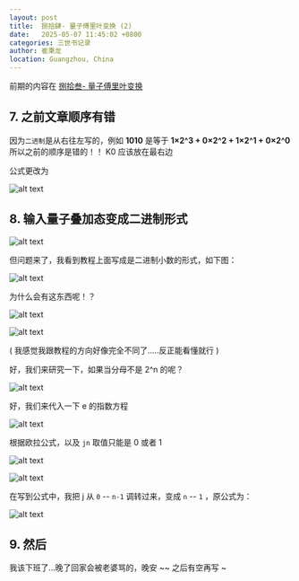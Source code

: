 ```yaml
---
layout: post
title:  捌拾肆- 量子傅里叶变换 (2)
date:   2025-05-07 11:45:02 +0800
categories: 三世书记录
author: 崔秉龙
location: Guangzhou, China
---
```



前期的内容在 [捌拾叁- 量子傅里叶变换](https://berrybc.github.io/%E4%B8%89%E4%B8%96%E4%B9%A6%E8%AE%B0%E5%BD%95/83-Quantum_fourier/)

## 7. 之前文章顺序有错

因为`二进制`是从右往左写的，例如 **1010** 是等于 **1×2^3 + 0×2^2 + 1×2^1 + 0×2^0** 所以之前的顺序是错的！！ K0 应该放在最右边

公式更改为

![alt text](/photo/InPost/SanShiShu/84/1.png)



## 8. 输入量子叠加态变成二进制形式

![alt text](/photo/InPost/SanShiShu/84/2.png)

但问题来了，我看到教程上面写成是二进制小数的形式，如下图：

![alt text](/photo/InPost/SanShiShu/84/3.png)

为什么会有这东西呢！？

![alt text](/photo/InPost/SanShiShu/84/4.png)

![alt text](/photo/InPost/SanShiShu/84/5.png)

( 我感觉我跟教程的方向好像完全不同了.....反正能看懂就行 )


好，我们来研究一下，如果当分母不是 2^n 的呢？

![alt text](/photo/InPost/SanShiShu/84/6.png)

好，我们来代入一下 e 的指数方程

![alt text](/photo/InPost/SanShiShu/84/7.png)

根据欧拉公式，以及 `jn` 取值只能是 0 或者 1

![alt text](/photo/InPost/SanShiShu/84/8.png)

![alt text](/photo/InPost/SanShiShu/84/9.png)

在写到公式中，我把 j 从 `0` -- `n-1` 调转过来，变成 `n` -- `1` ，原公式为：



![alt text](/photo/InPost/SanShiShu/84/10.png)

## 9. 然后

我该下班了...晚了回家会被老婆骂的，晚安 ~~ 之后有空再写 ~